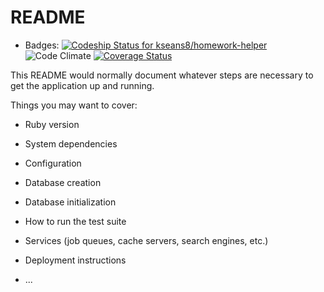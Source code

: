 # README
* Badges:
[ ![Codeship Status for kseans8/homework-helper](https://app.codeship.com/projects/b2289c70-aba2-0135-6ca9-56a3e36c7e99/status?branch=master)](https://app.codeship.com/projects/256799)
![Code Climate](https://codeclimate.com/github/kseans8/homework-helper.png)
[![Coverage Status](https://coveralls.io/repos/github/kseans8/homework-helper/badge.svg?branch=master)](https://coveralls.io/github/kseans8/homework-helper?branch=master)

This README would normally document whatever steps are necessary to get the
application up and running.

Things you may want to cover:

* Ruby version

* System dependencies

* Configuration

* Database creation

* Database initialization

* How to run the test suite

* Services (job queues, cache servers, search engines, etc.)

* Deployment instructions

* ...
